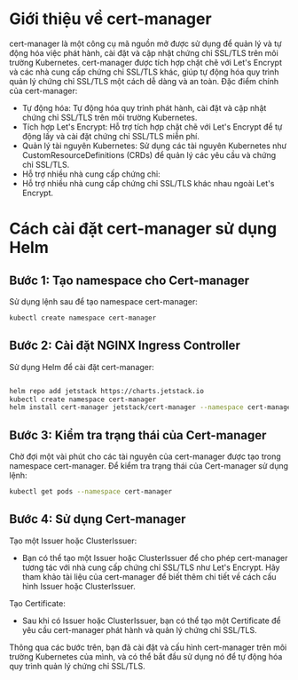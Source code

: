# Giới thiệu về cert-manager

cert-manager là một công cụ mã nguồn mở được sử dụng để quản lý và tự động hóa việc phát hành, cài đặt và cập nhật chứng chỉ SSL/TLS trên môi trường Kubernetes. cert-manager được tích hợp chặt chẽ với Let's Encrypt và các nhà cung cấp chứng chỉ SSL/TLS khác, giúp tự động hóa quy trình quản lý chứng chỉ SSL/TLS một cách dễ dàng và an toàn.
Đặc điểm chính của cert-manager:

- Tự động hóa: Tự động hóa quy trình phát hành, cài đặt và cập nhật chứng chỉ SSL/TLS trên môi trường Kubernetes.
- Tích hợp Let's Encrypt: Hỗ trợ tích hợp chặt chẽ với Let's Encrypt để tự động lấy và cài đặt chứng chỉ SSL/TLS miễn phí.
- Quản lý tài nguyên Kubernetes: Sử dụng các tài nguyên Kubernetes như CustomResourceDefinitions (CRDs) để quản lý các yêu cầu và chứng chỉ SSL/TLS.
- Hỗ trợ nhiều nhà cung cấp chứng chỉ: 
- Hỗ trợ nhiều nhà cung cấp chứng chỉ SSL/TLS khác nhau ngoài Let's Encrypt.

# Cách cài đặt cert-manager sử dụng Helm

## Bước 1: Tạo namespace cho Cert-manager

Sử dụng lệnh sau để tạo namespace cert-manager:

```bash
kubectl create namespace cert-manager
```

## Bước 2: Cài đặt NGINX Ingress Controller

Sử dụng Helm để cài đặt cert-manager:

```bash

helm repo add jetstack https://charts.jetstack.io
kubectl create namespace cert-manager
helm install cert-manager jetstack/cert-manager --namespace cert-manager --set installCRDs=true
```

## Bước 3: Kiểm tra trạng thái của Cert-manager

Chờ đợi một vài phút cho các tài nguyên của cert-manager được tạo trong namespace cert-manager.
Để kiểm tra trạng thái của Cert-manager sử dụng lệnh:

```bash
kubectl get pods --namespace cert-manager
```

## Bước 4: Sử dụng Cert-manager

Tạo một Issuer hoặc ClusterIssuer:

- Bạn có thể tạo một Issuer hoặc ClusterIssuer để cho phép cert-manager tương tác với nhà cung cấp chứng chỉ SSL/TLS như Let's Encrypt. Hãy tham khảo tài liệu của cert-manager để biết thêm chi tiết về cách cấu hình Issuer hoặc ClusterIssuer.

Tạo Certificate:

- Sau khi có Issuer hoặc ClusterIssuer, bạn có thể tạo một Certificate để yêu cầu cert-manager phát hành và quản lý chứng chỉ SSL/TLS.

Thông qua các bước trên, bạn đã cài đặt và cấu hình cert-manager trên môi trường Kubernetes của mình, và có thể bắt đầu sử dụng nó để tự động hóa quy trình quản lý chứng chỉ SSL/TLS.